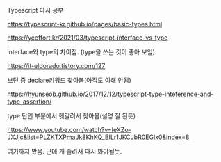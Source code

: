 Typescript 다시 공부

https://typescript-kr.github.io/pages/basic-types.html



https://yceffort.kr/2021/03/typescript-interface-vs-type

interface와 type의 차이점. (type을 쓰는 것이 좋아 보임)



https://it-eldorado.tistory.com/127

보던 중 declare키워드 찾아봄(아직도 이해 안됨)



https://hyunseob.github.io/2017/12/12/typescript-type-inteference-and-type-assertion/

type 단언 부분에서 헷갈려서 찾아봄(설명 잘 된듯)



https://www.youtube.com/watch?v=IeXZo-JXJjc&list=PLZKTXPmaJk8KhKQ_BILr1JKCJbR0EGlx0&index=8

여기까지 봤음. 근데 개 졸려서 다시 봐야될듯.